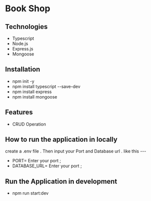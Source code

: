 # Book Shop

## Technologies

- Typescript
- Node.js
- Express.js
- Mongoose

## Installation

- npm init -y
- npm install typescript --save-dev
- npm install express
- npm install mongoose

## Features

- CRUD Operation

## How to run the application in locally

create a .env file . Then input your Port and Database url . like this ---

- PORT= Enter your port ;
- DATABASE_URL= Enter your port ;

## Run the Application in development

- npm run start:dev
